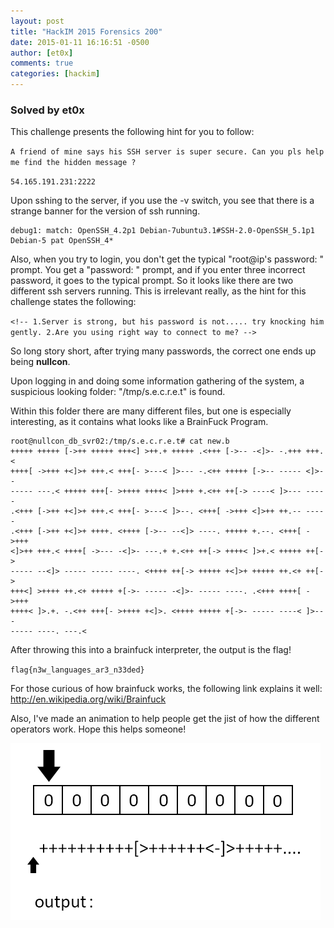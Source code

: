 ```yaml
---
layout: post
title: "HackIM 2015 Forensics 200"
date: 2015-01-11 16:16:51 -0500
author: [et0x]
comments: true
categories: [hackim]
---
```


### Solved by et0x

This challenge presents the following hint for you to follow:

`A friend of mine says his SSH server is super secure. Can you pls help me find the hidden message ?`

`54.165.191.231:2222`

Upon sshing to the server, if you use the -v switch, you see that there is a strange banner for the version of ssh running.

```
debug1: match: OpenSSH_4.2p1 Debian-7ubuntu3.1#SSH-2.0-OpenSSH_5.1p1 Debian-5 pat OpenSSH_4*
```

Also, when you try to login, you don't get the typical "root@ip's password: " prompt.  You get a "password: " prompt, and if you enter three incorrect password, it goes to the typical prompt.  So it looks like there are two different ssh servers running.  This is irrelevant really, as the hint for this challenge states the following:

 `<!-- 1.Server is strong, but his password is not..... try knocking him gently. 2.Are you using right way to connect to me? -->`

So long story short, after trying many passwords, the correct one ends up being **nullcon**.  

Upon logging in and doing some information gathering of the system, a suspicious looking folder: "/tmp/s.e.c.r.e.t" is found.

Within this folder there are many different files, but one is especially interesting, as it contains what looks like a BrainFuck Program.

```
root@nullcon_db_svr02:/tmp/s.e.c.r.e.t# cat new.b
+++++ +++++ [->++ +++++ +++<] >++.+ +++++ .<+++ [->-- -<]>- -.+++ +++.<
++++[ ->+++ +<]>+ +++.< +++[- >---< ]>--- -.<++ +++++ [->-- ----- <]>--
----- ---.< +++++ +++[- >++++ ++++< ]>+++ +.<++ ++[-> ----< ]>--- -----
.<+++ [->++ +<]>+ +++.< +++[- >---< ]>--. <+++[ ->+++ <]>++ ++.-- -----
.<+++ [->++ +<]>+ ++++. <++++ [->-- --<]> ----. +++++ +.--. <+++[ ->+++
<]>++ +++.< ++++[ ->--- -<]>- ---.+ +.<++ ++[-> ++++< ]>+.< +++++ ++[->
----- --<]> ----- ----- ----. <++++ ++[-> +++++ +<]>+ +++++ ++.<+ ++[->
+++<] >++++ ++.<+ +++++ +[->- ----- -<]>- ----- ----. .<+++ ++++[ ->+++
++++< ]>.+. -.<++ +++[- >++++ +<]>. <++++ +++++ +[->- ----- ----< ]>---
----- ----. ---.< 
```

After throwing this into a brainfuck interpreter, the output is the flag!

`flag{n3w_languages_ar3_n33ded}`

For those curious of how brainfuck works, the following link explains it well: http://en.wikipedia.org/wiki/Brainfuck

Also, I've made an animation to help people get the jist of how the different operators work.  Hope this helps someone!

![](/images/2015/hackim/forensics200/bf-explanation.gif)
